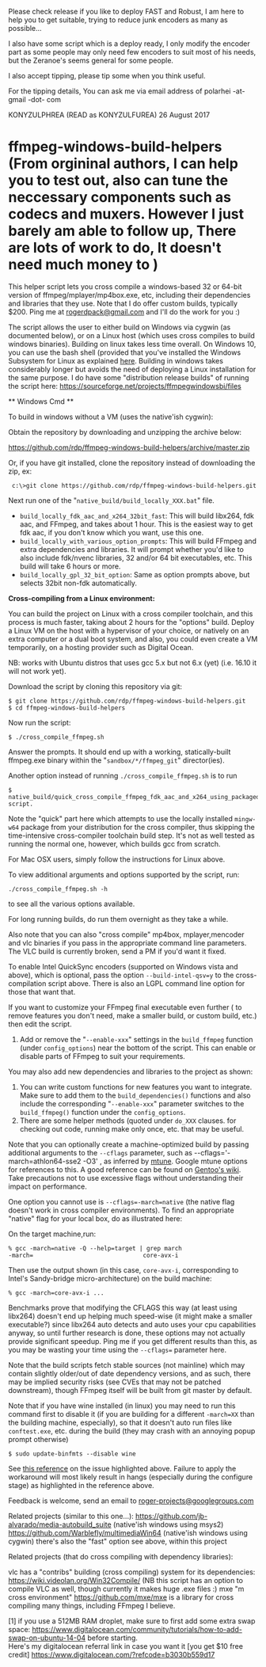 Please check release if you like to deploy FAST and Robust, I am here to help you to get suitable, trying to reduce junk encoders as many as possible...

I also have some script which is a deploy ready, I only modify the encoder part as some people may only need few encoders to suit most of his needs, but the Zeranoe's seems general for some people.

I also accept tipping, please tip some when you think useful. 

For the tipping details, You can ask me via email address of polarhei -at- gmail -dot- com

KONYZULPHREA (READ as KONYZULFUREA)
26 August 2017


ffmpeg-windows-build-helpers (From orgininal authors, I can help you to test out, also can tune the neccessary components such as codecs and muxers. However I just barely am able to follow up, There are lots of work to do, It doesn't need much money to )
============================

This helper script lets you cross compile a windows-based 32 or 64-bit version of ffmpeg/mplayer/mp4box.exe, etc,  including their dependencies and libraries that they use.
Note that I do offer custom builds, typically $200. Ping me at rogerdpack@gmail.com and I'll do the work for you :) 

The script allows the user to either build on Windows via cygwin (as documented below), or on a Linux host (which uses cross compiles to build windows binaries).
Building on linux takes less time overall. On Windows 10, you can use the bash shell (provided that you've installed the Windows Subsystem for Linux as explained [here](http://www.howtogeek.com/249966/how-to-install-and-use-the-linux-bash-shell-on-windows-10/).
Building in windows takes considerably longer but avoids the need of deploying a  Linux installation for the same purpose.
I do have some "distribution release builds" of running the script here: https://sourceforge.net/projects/ffmpegwindowsbi/files

** Windows Cmd  **

To build in windows without a VM (uses the native'ish cygwin):

Obtain the repository by downloading and unzipping the archive below: 
       
https://github.com/rdp/ffmpeg-windows-build-helpers/archive/master.zip
       
Or, if you have git installed, clone the repository instead of downloading the zip, ex: 

     c:\>git clone https://github.com/rdp/ffmpeg-windows-build-helpers.git
       
Next run one of the "`native_build/build_locally_XXX.bat`" file.
* `build_locally_fdk_aac_and_x264_32bit_fast`: This will build libx264, fdk aac, and FFmpeg, and takes about 1 hour. This is the easiest way to get fdk aac, if you don't know which you want, use this one.
* `build_locally_with_various_option_prompts`: This will build FFmpeg and extra dependencies and  libraries.  It will prompt whether you'd like to also include fdk/nvenc libraries, 32 and/or 64 bit executables, etc.  This build will take 6 hours or more.
* `build_locally_gpl_32_bit_option`: Same as option prompts above, but selects 32bit non-fdk automatically.

**Cross-compiling from a Linux environment:**
  
You can build the project on Linux with a cross compiler toolchain, and this process is much faster, taking about 2 hours for the "options" build. Deploy a Linux VM on the host with a hypervisor of your choice, or natively on an extra computer or a dual boot system, and also, you could even create a VM temporarily, on a hosting provider such as Digital Ocean. 

NB: works with Ubuntu distros that uses gcc 5.x but not 6.x (yet) (i.e. 16.10 it will not work yet).

Download the script by cloning this repository via git:

    $ git clone https://github.com/rdp/ffmpeg-windows-build-helpers.git
    $ cd ffmpeg-windows-build-helpers

 Now run the script:
    
    $ ./cross_compile_ffmpeg.sh

Answer the prompts.
It should end up with a working, statically-built ffmpeg.exe binary within the "`sandbox/*/ffmpeg_git`" director(ies).

Another option instead of running `./cross_compile_ffmpeg.sh` is to run 

    $ native_build/quick_cross_compile_ffmpeg_fdk_aac_and_x264_using_packaged_mingw64.sh script.

Note the "quick" part here which attempts to use the locally installed `mingw-w64` package from your distribution for the cross compiler, thus skipping the time-intensive cross-compiler toolchain build step.  It's not as well tested as running the normal one, however, which builds gcc from scratch.

For Mac OSX users, simply follow the instructions for Linux above.

To view additional arguments and options supported by the script, run:

    ./cross_compile_ffmpeg.sh -h 

to see all the various options available.

 For long running builds, do run them overnight as they take a while.

Also note that you can also "cross compile" mp4box, mplayer,mencoder and vlc binaries if you pass in the appropriate command line parameters.
The VLC build is currently broken, send a PM if you'd want it fixed.

To enable Intel QuickSync encoders (supported on Windows vista and above), which is optional,  pass the  option `--build-intel-qsv=y` to the cross-compilation script above.
There is also an LGPL command line option for those that want that.

If you want to customize your FFmpeg final executable even further ( to remove features you don't need, make a smaller build, or custom build, etc.) then edit the script.
1. Add or remove the "`--enable-xxx`" settings in the `build_ffmpeg` function (under `config_options`) near the bottom of the script.  This can enable or disable parts of FFmpeg to suit your requirements.

You may also add new dependencies and libraries to the project as shown:
1. You can write custom functions for new features you want to integrate. Make sure to add them to the `build_dependencies()` functions and also include the corresponding "`--enable-xxx`" parameter switches to the `build_ffmpeg()` function under the `config_options`.
2. There are some helper methods (quoted under `do_XXX` clauses. for checking out code, running make only once, etc. that may be useful.

Note that you can optionally create a machine-optimized build by passing additional arguments to the  `--cflags` parameter, such as  --cflags='-march=athlon64-sse2 -O3' , as inferred by [mtune](https://gcc.gnu.org/onlinedocs/gcc-4.5.3/gcc/i386-and-x86_002d64-Options.html). Google mtune options for references to this. A good reference can be found on [Gentoo's wiki](https://wiki.gentoo.org/wiki/GCC_optimization).
Take precautions not to use excessive flags without understanding their impact on performance.

One option you cannot use is `--cflags=-march=native` (the native flag doesn't work in cross compiler environments).
To find an appropriate "native" flag for your local box, do as illustrated here:

On the target machine,run:

    % gcc -march=native -Q --help=target | grep march
    -march=                               core-avx-i

Then use the output shown (in this case, `core-avx-i`, corresponding to Intel's Sandy-bridge micro-architecture) on the build machine:

    % gcc -march=core-avx-i ...

Benchmarks prove that modifying the CFLAGS this way (at least using libx264) doesn't end up helping much speed-wise (it might make a smaller executable?) since libx264 auto detects and auto uses your cpu capabilities anyway, so until further research is done, these options may not actually provide significant speedup.  Ping me if you get different results than this, as you may be wasting your time using the `--cflags=` parameter here.

Note that the build scripts fetch stable sources (not mainline) which may contain slightly older/out of date dependency versions, and as such, there may be implied security risks (see CVEs that may not be patched downstream), though FFmpeg itself will be built from git master by default.

Note that if you have wine installed (in linux) you may need to run this command first to disable it (if you are building for a different `-march=XX` than the building machine, especially), so that it doesn't auto run files like `conftest.exe`, etc. during the build (they may crash with an annoying popup prompt otherwise)

    $ sudo update-binfmts --disable wine

See [this reference](http://askubuntu.com/questions/344088/how-to-ensure-wine-does-not-auto-run-exe-files) on the issue highlighted above. Failure to apply the workaround will most likely result in hangs (especially during the configure stage) as highlighted in the reference above.

Feedback is welcome, send an email to roger-projects@googlegroups.com

Related projects (similar to this one...):
  https://github.com/jb-alvarado/media-autobuild_suite (native'ish windows using msys2)
  https://github.com/Warblefly/multimediaWin64 (native'ish windows using cygwin)
  there's also the "fast" option see above, within this project

Related projects (that do cross compiling with dependency libraries):

  vlc has a "contribs" building (cross compiling) system for its dependencies: https://wiki.videolan.org/Win32Compile/
    (NB this script has an option to compile VLC as well, though currently it makes huge .exe files :)
  mxe "m cross environment" https://github.com/mxe/mxe is a library for cross compiling many things, including FFmpeg I believe.

[1] if you use a 512MB RAM droplet, make sure to first add some extra swap space: https://www.digitalocean.com/community/tutorials/how-to-add-swap-on-ubuntu-14-04 before starting.  
Here's my digitalocean referral link in case you want it [you get $10 free credit] https://www.digitalocean.com/?refcode=b3030b559d17


